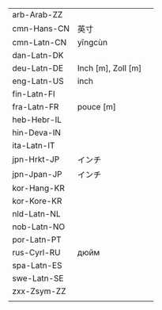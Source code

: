 | | | |
|-|-|-|
| arb-Arab-ZZ |  |  |
| cmn-Hans-CN | 英寸 |  |
| cmn-Latn-CN | yīngcùn |  |
| dan-Latn-DK |  |  |
| deu-Latn-DE | Inch [m], Zoll [m] |  |
| eng-Latn-US | inch |  |
| fin-Latn-FI |  |  |
| fra-Latn-FR | pouce [m] |  |
| heb-Hebr-IL |  |  |
| hin-Deva-IN |  |  |
| ita-Latn-IT |  |  |
| jpn-Hrkt-JP | インチ |  |
| jpn-Jpan-JP | インチ |  |
| kor-Hang-KR |  |  |
| kor-Kore-KR |  |  |
| nld-Latn-NL |  |  |
| nob-Latn-NO |  |  |
| por-Latn-PT |  |  |
| rus-Cyrl-RU | дюйм |  |
| spa-Latn-ES |  |  |
| swe-Latn-SE |  |  |
| zxx-Zsym-ZZ |  |  |
|  |  |  |